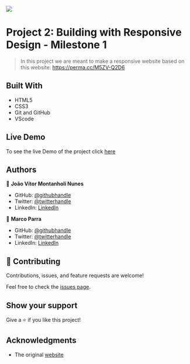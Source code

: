 ![](https://img.shields.io/badge/Microverse-blueviolet)

# Project 2: Building with Responsive Design - Milestone 1

> In this project we are meant to make a responsive website based on this website: https://perma.cc/M5ZV-Q2D6

## Built With

- HTML5
- CSS3
- Git and GitHub
- VScode

## Live Demo

To see the live Demo of the project click [here](https://jmontanholi.github.io/ProjectTwoMicroverse/)

## Authors

👤 **João Vítor Montanholi Nunes**

- GitHub: [@githubhandle](https://github.com/jmontanholi)
- Twitter: [@twitterhandle](https://twitter.com/MontanholiNunes)
- LinkedIn: [LinkedIn](https://www.linkedin.com/in/joaovitormontanholi/)

👤 **Marco Parra**

- GitHub: [@githubhandle](https://github.com/mrigorir)
- Twitter: [@twitterhandle](https://twitter.com/marcoparra311)
- LinkedIn: [LinkedIn](https://www.linkedin.com/in/marco-parra-leal-a93318101/)

## 🤝 Contributing

Contributions, issues, and feature requests are welcome!

Feel free to check the [issues page](issues/).

## Show your support

Give a ⭐️ if you like this project!

## Acknowledgments

- The original [website](https://thenextweb.com/)
